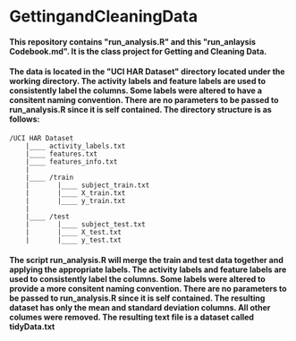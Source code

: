 GettingandCleaningData
======================

####    This repository contains "run_analysis.R" and this "run_anlaysis Codebook.md".  It is the class project for Getting and Cleaning Data.
    
####    The data is located in the "UCI HAR Dataset" directory located under the working directory.  The activity labels and feature labels are used to consistently label the columns.  Some labels were altered to have a consitent naming convention. There are no parameters to be passed to run_analysis.R since it is self contained.  The directory structure is as follows:
    
    /UCI HAR Dataset
        |____ activity_labels.txt
        |____ features.txt
        |____ features_info.txt
        |
        |____ /train
        |       |____ subject_train.txt
        |       |____ X_train.txt
        |       |____ y_train.txt
        |
        |____ /test
        |       |____ subject_test.txt
        |       |____ X_test.txt
        |       |____ y_test.txt
        
    
####    The script run_analysis.R will merge the train and test data together and applying the appropriate labels.  The activity labels and feature labels are used to consistently label the columns.  Some labels were altered to provide a more consitent naming convention.  There are no parameters to be passed to run_analysis.R since it is self contained. The resulting dataset has only the mean and standard deviation columns.  All other columes were removed.  The resulting text file is a dataset called tidyData.txt

